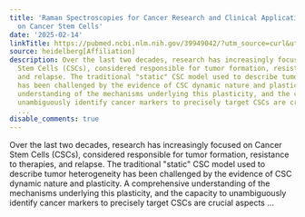 ```yaml
---
title: 'Raman Spectroscopies for Cancer Research and Clinical Applications: a Focus
  on Cancer Stem Cells'
date: '2025-02-14'
linkTitle: https://pubmed.ncbi.nlm.nih.gov/39949042/?utm_source=curl&utm_medium=rss&utm_campaign=pubmed-2&utm_content=1FakS-2QOkCT8HsMOQP1bCRQ4YzyumYOmxmF0moLsQ3dFB1E9V&fc=20220326224207&ff=20250214170344&v=2.18.0.post9+e462414
source: heidelberg[Affiliation]
description: Over the last two decades, research has increasingly focused on Cancer
  Stem Cells (CSCs), considered responsible for tumor formation, resistance to therapies,
  and relapse. The traditional "static" CSC model used to describe tumor heterogeneity
  has been challenged by the evidence of CSC dynamic nature and plasticity. A comprehensive
  understanding of the mechanisms underlying this plasticity, and the capacity to
  unambiguously identify cancer markers to precisely target CSCs are crucial aspects
  ...
disable_comments: true
---
```

Over the last two decades, research has increasingly focused on Cancer Stem Cells (CSCs), considered responsible for tumor formation, resistance to therapies, and relapse. The traditional "static" CSC model used to describe tumor heterogeneity has been challenged by the evidence of CSC dynamic nature and plasticity. A comprehensive understanding of the mechanisms underlying this plasticity, and the capacity to unambiguously identify cancer markers to precisely target CSCs are crucial aspects ...